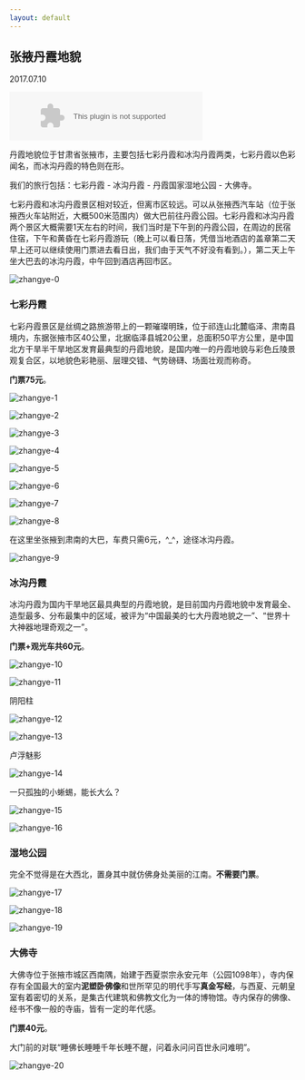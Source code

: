 ```yaml
---
layout: default
---
```


## 张掖丹霞地貌

2017.07.10

<embed src="//music.163.com/style/swf/widget.swf?sid=114984&type=2&auto=1&width=320&height=66" width="340" height="86"  allowNetworking="all">

丹霞地貌位于甘肃省张掖市，主要包括七彩丹霞和冰沟丹霞两类，七彩丹霞以色彩闻名，而冰沟丹霞的特色则在形。

我们的旅行包括：七彩丹霞 - 冰沟丹霞 - 丹霞国家湿地公园 - 大佛寺。

七彩丹霞和冰沟丹霞景区相对较近，但离市区较远。可以从张掖西汽车站（位于张掖西火车站附近，大概500米范围内）做大巴前往丹霞公园。七彩丹霞和冰沟丹霞两个景区大概需要1天左右的时间，我们当时是下午到的丹霞公园，在周边的民宿住宿，下午和黄昏在七彩丹霞游玩（晚上可以看日落，凭借当地酒店的盖章第二天早上还可以继续使用门票进去看日出，我们由于天气不好没有看到。），第二天上午坐大巴去的冰沟丹霞，中午回到酒店再回市区。

![zhangye-0](./../images/zhangye/zhangye-0.jpg?raw=true)

### 七彩丹霞

七彩丹霞景区是丝绸之路旅游带上的一颗璀璨明珠，位于祁连山北麓临泽、肃南县境内，东据张掖市区40公里，北据临泽县城20公里，总面积50平方公里，是中国北方干旱半干旱地区发育最典型的丹霞地貌，是国内唯一的丹霞地貌与彩色丘陵景观复合区，以地貌色彩艳丽、层理交错、气势磅礴、场面壮观而称奇。

**门票75元**。

![zhangye-1](./../images/zhangye/zhangye-1.jpg?raw=true)

![zhangye-2](./../images/zhangye/zhangye-2.jpg?raw=true)

![zhangye-3](./../images/zhangye/zhangye-3.jpg?raw=true)

![zhangye-4](./../images/zhangye/zhangye-4.jpg?raw=true)

![zhangye-5](./../images/zhangye/zhangye-5.jpg?raw=true)

![zhangye-6](./../images/zhangye/zhangye-6.jpg?raw=true)

![zhangye-7](./../images/zhangye/zhangye-7.jpg?raw=true)

![zhangye-8](./../images/zhangye/zhangye-8.jpg?raw=true)

在这里坐张掖到肃南的大巴，车费只需6元，^_^，途径冰沟丹霞。

![zhangye-9](./../images/zhangye/zhangye-9.jpg?raw=true)

### 冰沟丹霞

冰沟丹霞为国内干旱地区最具典型的丹霞地貌，是目前国内丹霞地貌中发育最全、造型最多、分布最集中的区域，被评为“中国最美的七大丹霞地貌之一”、“世界十大神器地理奇观之一”。

**门票+观光车共60元**。

![zhangye-10](./../images/zhangye/zhangye-10.jpg?raw=true)

![zhangye-11](./../images/zhangye/zhangye-11.jpg?raw=true)

阴阳柱

![zhangye-12](./../images/zhangye/zhangye-12.jpg?raw=true)

![zhangye-13](./../images/zhangye/zhangye-13.jpg?raw=true)

卢浮魅影

![zhangye-14](./../images/zhangye/zhangye-14.jpg?raw=true)

一只孤独的小蜥蜴，能长大么？

![zhangye-15](./../images/zhangye/zhangye-15.jpg?raw=true)

![zhangye-16](./../images/zhangye/zhangye-16.jpg?raw=true)

### 湿地公园

完全不觉得是在大西北，置身其中就仿佛身处美丽的江南。**不需要门票**。

![zhangye-17](./../images/zhangye/zhangye-17.jpg?raw=true)

![zhangye-18](./../images/zhangye/zhangye-18.jpg?raw=true)

![zhangye-19](./../images/zhangye/zhangye-19.jpg?raw=true)

### 大佛寺

大佛寺位于张掖市城区西南隅，始建于西夏崇宗永安元年（公园1098年），寺内保存有全国最大的室内**泥塑卧佛像**和世所罕见的明代手写**真金写经**，与西夏、元朝皇室有着密切的关系，是集古代建筑和佛教文化为一体的博物馆。寺内保存的佛像、经书不像一般的寺庙，皆有一定的年代感。

**门票40元**。

大门前的对联“睡佛长睡睡千年长睡不醒，问着永问问百世永问难明”。

![zhangye-20](./../images/zhangye/zhangye-20.jpg?raw=true)
